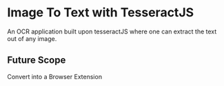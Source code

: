 # Image To Text with TesseractJS
An OCR application built upon tesseractJS where one can extract the text out of any image.

## Future Scope
Convert into a Browser Extension